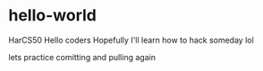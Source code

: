 # hello-world
HarCS50
Hello coders
Hopefully I'll learn how to hack someday lol

lets practice comitting and pulling again 
